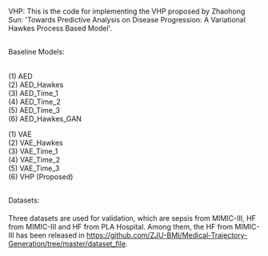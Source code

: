 # 
VHP: This is the code for implementing the VHP proposed by Zhaohong Sun: 'Towards Predictive Analysis on Disease Progression: A Variational Hawkes Process
Based Model'.
## 
Baseline Models:
###### 
(1) AED  
(2) AED_Hawkes  
(3) AED_Time_1  
(4) AED_Time_2  
(5) AED_Time_3  
(6) AED_Hawkes_GAN

(1) VAE  
(2) VAE_Hawkes  
(3) VAE_Time_1  
(4) VAE_Time_2  
(5) VAE_Time_3  
(6) VHP (Proposed)

## 
Datasets:
####
Three datasets are used for validation, which are sepsis from MIMIC-III, HF from MIMIC-III and HF from PLA Hospital. Among them, the HF from MIMIC-III has been released in https://github.com/ZJU-BMI/Medical-Trajectory-Generation/tree/master/dataset_file.








